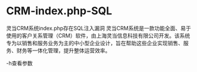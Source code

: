 # CRM-index.php-SQL
灵当CRM系统index.php存在SQL注入漏洞
灵当CRM系统是一款功能全面、易于使用的客户关系管理（CRM）软件，由上海灵当信息科技有限公司开发。该系统专为以销售和服务业务为主的中小型企业设计，旨在帮助这些企业实现销售、服务、财务等一体化管理，提升整体运营效率。

-h查看参数
